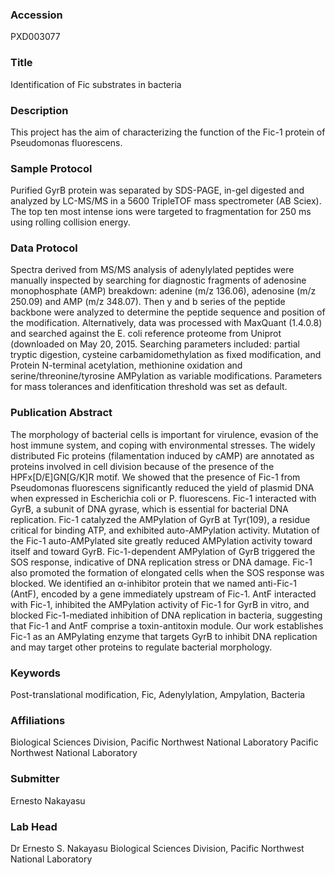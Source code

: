 ### Accession
PXD003077

### Title
Identification of Fic substrates in bacteria

### Description
This project has the aim of characterizing the function of the Fic-1 protein of Pseudomonas fluorescens.

### Sample Protocol
Purified GyrB protein was separated by SDS-PAGE, in-gel digested and analyzed by LC-MS/MS in a 5600 TripleTOF mass spectrometer (AB Sciex). The top ten most intense ions were targeted to fragmentation for 250 ms using rolling collision energy.

### Data Protocol
Spectra derived from MS/MS analysis of adenylylated peptides were manually inspected by searching for diagnostic fragments of adenosine monophosphate (AMP) breakdown: adenine (m/z 136.06), adenosine (m/z 250.09) and AMP (m/z 348.07). Then y and b series of the peptide backbone were analyzed to determine the peptide sequence and position of the modification.  Alternatively, data was processed with MaxQuant (1.4.0.8) and searched against the E. coli  reference proteome from Uniprot (downloaded on May 20, 2015. Searching parameters included: partial tryptic digestion, cysteine carbamidomethylation as fixed modification, and Protein N-terminal acetylation, methionine oxidation and serine/threonine/tyrosine AMPylation as variable modifications. Parameters for mass tolerances and idenfitication threshold was set as default.

### Publication Abstract
The morphology of bacterial cells is important for virulence, evasion of the host immune system, and coping with environmental stresses. The widely distributed Fic proteins (filamentation induced by cAMP) are annotated as proteins involved in cell division because of the presence of the HPFx[D/E]GN[G/K]R motif. We showed that the presence of Fic-1 from Pseudomonas fluorescens significantly reduced the yield of plasmid DNA when expressed in Escherichia coli or P. fluorescens. Fic-1 interacted with GyrB, a subunit of DNA gyrase, which is essential for bacterial DNA replication. Fic-1 catalyzed the AMPylation of GyrB at Tyr(109), a residue critical for binding ATP, and exhibited auto-AMPylation activity. Mutation of the Fic-1 auto-AMPylated site greatly reduced AMPylation activity toward itself and toward GyrB. Fic-1-dependent AMPylation of GyrB triggered the SOS response, indicative of DNA replication stress or DNA damage. Fic-1 also promoted the formation of elongated cells when the SOS response was blocked. We identified an &#x3b1;-inhibitor protein that we named anti-Fic-1 (AntF), encoded by a gene immediately upstream of Fic-1. AntF interacted with Fic-1, inhibited the AMPylation activity of Fic-1 for GyrB in vitro, and blocked Fic-1-mediated inhibition of DNA replication in bacteria, suggesting that Fic-1 and AntF comprise a toxin-antitoxin module. Our work establishes Fic-1 as an AMPylating enzyme that targets GyrB to inhibit DNA replication and may target other proteins to regulate bacterial morphology.

### Keywords
Post-translational modification, Fic, Adenylylation, Ampylation, Bacteria

### Affiliations
Biological Sciences Division, Pacific Northwest National Laboratory
Pacific Northwest National Laboratory

### Submitter
Ernesto Nakayasu

### Lab Head
Dr Ernesto S. Nakayasu
Biological Sciences Division, Pacific Northwest National Laboratory


